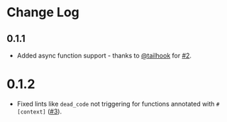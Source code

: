 # Change Log

## 0.1.1

* Added async function support - thanks to [@tailhook](https://github.com/tailhook) for [#2](https://github.com/andrewhickman/fn-error-context/pull/2).

# 0.1.2

* Fixed lints like `dead_code` not triggering for functions annotated with `#[context]` ([#3](https://github.com/andrewhickman/fn-error-context/issues/3)).